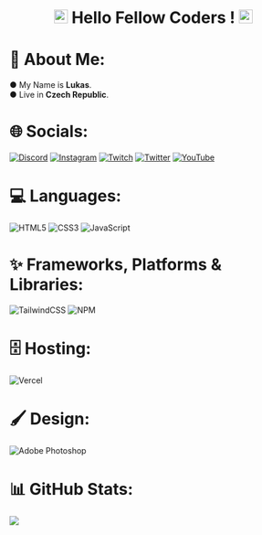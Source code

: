 <h1 align="center"><img src="https://raw.githubusercontent.com/JayantGoel001/JayantGoel001/master/GIF/Earth.gif" width="24px" style="max-width:100%;"> Hello Fellow Coders ! <img src="https://raw.githubusercontent.com/iampavangandhi/iampavangandhi/master/gifs/Hi.gif" width="24px" height="24px"></h1>

# 💫 About Me:
 ● My Name is **Lukas**.<br> 
 ● Live in  **Czech Republic**.<br> 


# 🌐 Socials:
[![Discord](https://img.shields.io/badge/-%2300000000.svg?style=for-the-badge&logo=discord&logoColor=%235865f2)](htttps://dsc.gg/sanrioheaven) 
[![Instagram](https://img.shields.io/badge/-%2300000000.svg?style=for-the-badge&logo=Instagram&logoColor=%23c13584)](https://instagram.com/it.krekevyks) 
[![Twitch](https://img.shields.io/badge/-%2300000000.svg?style=for-the-badge&logo=Twitch&logoColor=%239146ff)](https://twitch.tv/krekevyks) 
[![Twitter](https://img.shields.io/badge/-%2300000000.svg?style=for-the-badge&logo=Twitter&logoColor=%231da1f2)](https://twitter.com/krekevyks1) 
[![YouTube](https://img.shields.io/badge/-%2300000000.svg?style=for-the-badge&logo=YouTube&logoColor=%23ff0000)](https://youtube.com/c/Krekevyks) 

# 💻 Languages:
![HTML5](https://img.shields.io/badge/html5-%2300000000.svg?style=for-the-badge&logo=html5&logoColor=%23e34f26) 
![CSS3](https://img.shields.io/badge/css3-%2300000000.svg?style=for-the-badge&logo=css3&logoColor=%233C99DC) 
![JavaScript](https://img.shields.io/badge/javascript-%2300000000.svg?style=for-the-badge&logo=javascript&logoColor=%23F7DF1E)

# ✨ Frameworks, Platforms & Libraries:
![TailwindCSS](https://img.shields.io/badge/tailwindcss-%2300000000.svg?style=for-the-badge&logo=tailwind-css&logoColor=%2301b7d6) ![NPM](https://img.shields.io/badge/NPM-%2300000000.svg?style=for-the-badge&logo=npm&logoColor=%23cb3837)

# 🗄️ Hosting: 
![Vercel](https://img.shields.io/badge/vercel-%2300000000.svg?style=for-the-badge&logo=vercel&logoColor=white)

# 🖌️ Design:
![Adobe Photoshop](https://img.shields.io/badge/adobe photoshop-%2300000000.svg?style=for-the-badge&logo=adobephotoshop&logoColor=%2331A8FF)

# 📊 GitHub Stats:

<img src="https://github-readme-stats.vercel.app/api?username=Krekevyks&layout=compact&amp;show_icons=true&amp;title_color=FF0000&amp;text_color=cccccc&amp;bg_color=00000000&amp;hide_border=true&amp;icon_color=FF0000&amp;hide_title=true&amp;count_private=true"/>

